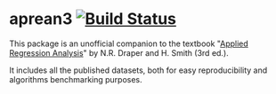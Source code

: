 # aprean3 [![Build Status](https://travis-ci.org/lbraglia/aprean3.svg)](https://travis-ci.org/lbraglia/aprean3) 

This package is an unofficial companion to the textbook "[Applied Regression
Analysis](http:/www.wiley.com/WileyCDA/WileyTitle/productCd-0471170828.html)" by N.R. Draper and H. Smith (3rd ed.).

It includes all the published datasets, both for easy
reproducibility and algorithms benchmarking purposes.

